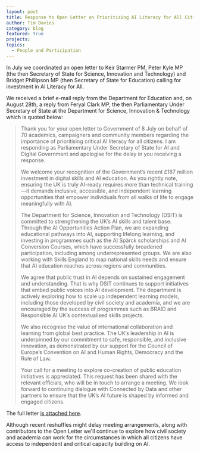 ```yaml
---
layout: post
title: Response to Open Letter on Prioritising AI Literacy for All Citizens
author: Tim Davies
category: blog
featured: true
projects:
topics:
  - People and Participation
---
```


In July we coordinated an open letter to Keir Starmer PM, Peter Kyle MP (the then Secretary of State for Science, Innovation and Technology) and Bridget Phillipson MP (then Secretary of State for Education) calling for investment in AI Literacy for All. 

We received a brief e-mail reply from the Department for Education and, on August 28th, a reply from Feryal Clark MP, the then Parliamentary Under Secretary of State at the Department for Science, Innovation & Technology which is quoted below:

<!--more-->

> Thank you for your open letter to Government of 8 July on behalf of 70 academics, campaigners and community members regarding the importance of prioritising critical AI literacy for all citizens. I am responding as Parliamentary Under Secretary of State for AI and Digital Government and apologise for the delay in you receiving a response.
> 
> We welcome your recognition of the Government’s recent £187 million investment in digital skills and AI education. As you rightly note, ensuring the UK is truly AI-ready requires more than technical training—it demands inclusive, accessible, and independent learning opportunities that empower individuals from all walks of life to engage meaningfully with AI.
> 
> The Department for Science, Innovation and Technology (DSIT) is committed to strengthening the UK’s AI skills and talent base. Through the AI Opportunities Action Plan, we are expanding educational pathways into AI, supporting lifelong learning, and investing in programmes such as the AI Spärck scholarships and AI Conversion Courses, which have successfully broadened participation, including among underrepresented groups. We are also working with Skills England to map national skills needs and ensure that AI education reaches across regions and communities.
> 
> We agree that public trust in AI depends on sustained engagement and understanding. That is why DSIT continues to support initiatives that embed public voices into AI development. The department is actively exploring how to scale up independent learning models, including those developed by civil society and academia, and we are encouraged by the success of programmes such as BRAID and Responsible AI UK’s contextualised skills projects.
> 
> We also recognise the value of international collaboration and learning from global best practice. The UK’s leadership in AI is underpinned by our commitment to safe, responsible, and inclusive innovation, as demonstrated by our support for the Council of Europe’s Convention on AI and Human Rights, Democracy and the Rule of Law.
> 
> Your call for a meeting to explore co-creation of public education initiatives is appreciated. This request has been shared with the relevant officials, who will be in touch to arrange a meeting. We look forward to continuing dialogue with Connected by Data and other partners to ensure that the UK’s AI future is shaped by informed and engaged citizens.

The full letter [is attached here](/assets/blog/MC2025-00010322-NR.pdf). 

Although recent reshuffles might delay meeting arrangements, along with contributors to the Open Letter we'll continue to explore how civil society and academia can work for the circumstances in which all citizens have access to independent and critical capacity building on AI. 
